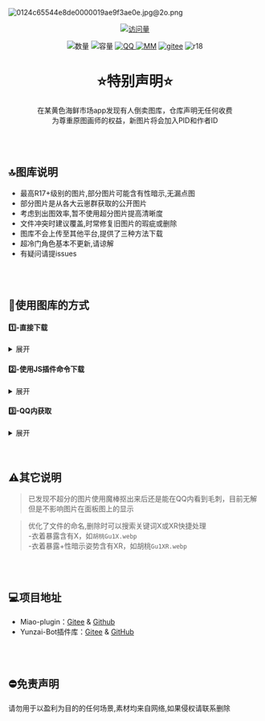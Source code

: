 ![0124c65544e8de0000019ae9f3ae0e.jpg@2o.png](https://s2.loli.net/2023/12/19/IKRZud23Sl7pjq1.png)
<div align="center"> 
  
  [![访问量](https://profile-counter.glitch.me/Miao-Plugin-MBT/count.svg)](https://github.com/GuGuNiu/Miao-Plugin-MBT)
</div>

<div align="center"> 
  
![数量](https://img.shields.io/badge/%F0%9F%93%82%20%20%20%E9%9D%A2%E6%9D%BF%E5%9B%BE%E6%95%B0%E9%87%8F%20-%201500%2B%20-%20%233C3C3C?labelColor=green)
![容量](https://img.shields.io/badge/%F0%9F%92%BE%20%20%20%E5%9B%BE%E5%BA%93%E5%AE%B9%E9%87%8F%20-%201.71G%2B%20-%20%233C3C3C?labelColor=yellow)
[![QQ](https://img.shields.io/badge/%F0%9F%90%A7%20QQ%E4%BA%A4%E6%B5%81%E7%BE%A4%20-%20884587317%20-%20%233C3C3C?labelColor=blue)
](http://qm.qq.com/cgi-bin/qm/qr?_wv=1027&k=wFf-VGYvFf_XjK3H-oShhMjqCsP43LOU&authKey=BS%2FE%2BANcQAtJQwJc3E6VFJMt7S7Q4YIQSNiFIZ0Eq6%2B9nAjl5JBMwpl%2BSfreKq70&noverify=0&group_code=884587317)
[![MM](https://img.shields.io/badge/%F0%9F%90%B1%20%20%20MiaoYunzai--V3%20-%20Miao--Plugin-%20%233C3C3C?labelColor=%23FFAAAA)](https://gitee.com/yoimiya-kokomi/miao-plugin)
[![gitee](https://img.shields.io/badge/%20%20%20%20Gitee%20-%20%E6%8F%92%E4%BB%B6%E5%BA%93-%20%233C3C3C?logo=gitee&logoColor=black&labelColor=%23ADFCEC)](https://gitee.com/yhArcadia/Yunzai-Bot-plugins-index)
![r18](https://img.shields.io/badge/%F0%9F%94%9E%20%20-%20%E6%97%A0%E6%88%90%E4%BA%BA%E5%9B%BE-%20red?labelColor=white)

</div>

<div align="center"> 



# ⭐特别声明⭐
在某黄色海鲜市场app发现有人倒卖图库，仓库声明无任何收费<br>
为尊重原图画师的权益，新图片将会加入PID和作者ID
</div>

<br>
<br>

## 🔝图库说明
- 最高R17+级别的图片,部分图片可能含有性暗示,无漏点图<br>
- 部分图片是从各大云崽群获取的公开图片<br>
- 考虑到出图效率,暂不使用超分图片提高清晰度<br>
- 文件冲突时建议覆盖,时常修复旧图片的瑕疵或删除<br>
- 图库不会上传至其他平台,提供了三种方法下载<br>
- 超冷门角色基本不更新,请谅解<br>
- 有疑问请提issues<br>

<br>
<br>

## 🫧使用图库的方式

#### 1️⃣-直接下载
<details>
    <summary>展开</summary>
  <p align="center"><b> 任意位置创建一个文件夹，在文件夹中打开<ins>[命令行/终端]</ins>，输入以下内容</b></p>

    

  <p align="center">   
    
                        git clone --depth=1 https://github.com/GuGuNiu/Miao-Plugin-MBT ./    
  </p>
  
  <p align="center"><b>将内容复制至本体的`/plugins/miao-plugin/resources/profile`目录下</b></p>

</details>

#### 2️⃣-使用JS插件命令下载
 <details>
  <summary>展开</summary>
  
   #####       <p align="center"><b>[在本体根目录打打开<ins>````命令行/终端````</ins>输入以下命令]</b></p>

      `curl -o "./plugins/example/MarryGuGuNiu.js" "https://mirror.ghproxy.com/https://raw.githubusercontent.com/LinBoyan/SomeJsforMiaoYunzai/main/MarryGuGuNiu.js"`

   #####       <p align="center">向机器人发送`#下载咕咕牛图包`后耐心等待若干分钟。后续可通过`#(强制)更新咕咕牛图包`拉取最新图包。</p>   

   #####       <p align="center">指令执行后会自动将图包拷贝至喵喵插件内，也可发送`#启用咕咕牛图包`重新拷贝。</p>  

</details>

#### 3️⃣-QQ内获取
<details>
      <summary>展开</summary>
  
 <p align="center">添加机器人好友,可以使用#xx面板图列表 获取全部图片</p>
      
 <p align="center">【怡露-106205736】
      
 <p align="center">机器人是实时更新,仓库大概一周到三周更新一次 </p>
</details>

<br>
<br>

  
## ⚠️其它说明
 
>已发现不超分的图片使用魔棒抠出来后还是能在QQ内看到毛刺，目前无解但是不影响图片在面板图上的显示<br>

>优化了文件的命名,删除时可以搜索关键词X或XR快捷处理<br>-衣着暴露含有X，如`胡桃Gu1X.webp`<br>-衣着暴露+性暗示姿势含有XR，如胡桃`Gu1XR.webp`<br>

<br>
<br>


## 💻项目地址

* Miao-plugin：[Gitee](https://gitee.com/yoimiya-kokomi/miao-plugin) & [Github](https://github.com/yoimiya-kokomi/miao-plugin)
* Yunzai-Bot插件库：[Gitee](https://gitee.com/Hikari666/Yunzai-Bot-plugins-index) & [GitHub](https://github.com/HiArcadia/Yunzai-Bot-plugins-index)

<br>
<br>

## ⛔免责声明
请勿用于以盈利为目的的任何场景,素材均来自网络,如果侵权请联系删除
